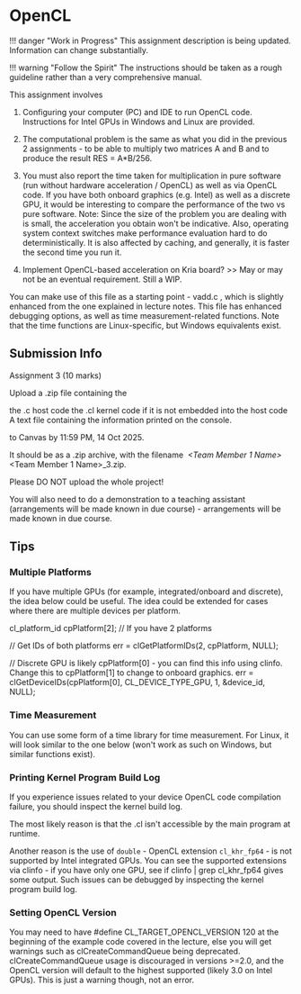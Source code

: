 # OpenCL

!!! danger "Work in Progress"
    This assignment description is being updated. Information can change substantially.

!!! warning "Follow the Spirit"
    The instructions should be taken as a rough guideline rather than a very comprehensive manual.
    

This assignment involves

1) Configuring your computer (PC) and IDE to run OpenCL code. Instructions for Intel GPUs in Windows and Linux are provided.

2) The computational problem is the same as what you did in the previous 2 assignments - to be able to multiply two matrices A and B and to produce the result RES = A*B/256.

3) You must also report the time taken for multiplication in pure software (run without hardware acceleration / OpenCL) as well as via OpenCL code. If you have both onboard graphics (e.g. Intel) as well as a discrete GPU, it would be interesting to compare the performance of the two vs pure software. Note: Since the size of the problem you are dealing with is small, the acceleration you obtain won't be indicative. Also, operating system context switches make performance evaluation hard to do deterministically. It is also affected by caching, and generally, it is faster the second time you run it.

4) Implement OpenCL-based acceleration on Kria board? >> May or may not be an eventual requirement. Still a WIP.

You can make use of this file as a starting point - vadd.c , which is slightly enhanced from the one explained in lecture notes. This file has enhanced debugging options, as well as time measurement-related functions. Note that the time functions are Linux-specific, but Windows equivalents exist.

## Submission Info

Assignment 3 (10 marks)

Upload a .zip file containing the

the .c host code
the .cl kernel code if it is not embedded into the host code
A text file containing the information printed on the console.

to Canvas by 11:59 PM, 14 Oct 2025.

It should be as a .zip archive, with the filename  <Team number>_<Team Member 1 Name>_<Team Member 1 Name>_3.zip.

Please DO NOT upload the whole project!

You will also need to do a demonstration to a teaching assistant (arrangements will be made known in due course) - arrangements will be made known in due course.

## Tips

### Multiple Platforms

If you have multiple GPUs (for example, integrated/onboard and discrete), the idea below could be useful. The idea could be extended for cases where there are multiple devices per platform.

cl_platform_id cpPlatform[2]; // If you have 2 platforms

// Get IDs of both platforms
err = clGetPlatformIDs(2, cpPlatform, NULL);

// Discrete GPU is likely cpPlatform[0] - you can find this info using clinfo. Change this to cpPlatform[1] to change to onboard graphics.
err = clGetDeviceIDs(cpPlatform[0], CL_DEVICE_TYPE_GPU, 1, &device_id, NULL);

### Time Measurement

You can use some form of a time library for time measurement. For Linux, it will look similar to the one below (won't work as such on Windows, but similar functions exist).

### Printing Kernel Program Build Log

If you experience issues related to your device OpenCL code compilation failure, you should inspect the kernel build log.

The most likely reason is that the .cl isn't accessible by the main program at runtime.

Another reason is the use of `double` - OpenCL extension `cl_khr_fp64` - is not supported by Intel integrated GPUs. You can see the supported extensions via clinfo - if you have only one GPU, see if clinfo | grep cl_khr_fp64 gives some output. Such issues can be debugged by inspecting the kernel program build log.

### Setting OpenCL Version

You may need to have #define CL_TARGET_OPENCL_VERSION 120 at the beginning of the example code covered in the lecture, else you will get warnings such as clCreateCommandQueue being deprecated. clCreateCommandQueue usage is discouraged in versions >=2.0, and the OpenCL version will default to the highest supported (likely 3.0 on Intel GPUs). This is just a warning though, not an error.
